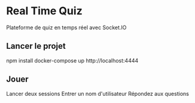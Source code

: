 # Real Time Quiz
Plateforme de quiz en temps réel avec Socket.IO

## Lancer le projet

npm install
docker-compose up
http://localhost:4444

## Jouer
Lancer deux sessions
Entrer un nom d'utilisateur
Répondez aux questions